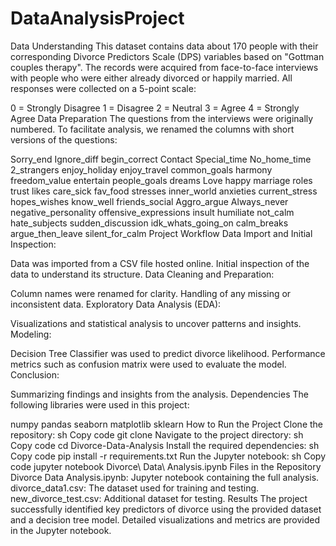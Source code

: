 # DataAnalysisProject
Data Understanding
This dataset contains data about 170 people with their corresponding Divorce Predictors Scale (DPS) variables based on "Gottman couples therapy". The records were acquired from face-to-face interviews with people who were either already divorced or happily married. All responses were collected on a 5-point scale:

0 = Strongly Disagree
1 = Disagree
2 = Neutral
3 = Agree
4 = Strongly Agree
Data Preparation
The questions from the interviews were originally numbered. To facilitate analysis, we renamed the columns with short versions of the questions:

Sorry_end
Ignore_diff
begin_correct
Contact
Special_time
No_home_time
2_strangers
enjoy_holiday
enjoy_travel
common_goals
harmony
freedom_value
entertain
people_goals
dreams
Love
happy
marriage
roles
trust
likes
care_sick
fav_food
stresses
inner_world
anxieties
current_stress
hopes_wishes
know_well
friends_social
Aggro_argue
Always_never
negative_personality
offensive_expressions
insult
humiliate
not_calm
hate_subjects
sudden_discussion
idk_whats_going_on
calm_breaks
argue_then_leave
silent_for_calm
Project Workflow
Data Import and Initial Inspection:

Data was imported from a CSV file hosted online.
Initial inspection of the data to understand its structure.
Data Cleaning and Preparation:

Column names were renamed for clarity.
Handling of any missing or inconsistent data.
Exploratory Data Analysis (EDA):

Visualizations and statistical analysis to uncover patterns and insights.
Modeling:

Decision Tree Classifier was used to predict divorce likelihood.
Performance metrics such as confusion matrix were used to evaluate the model.
Conclusion:

Summarizing findings and insights from the analysis.
Dependencies
The following libraries were used in this project:

numpy
pandas
seaborn
matplotlib
sklearn
How to Run the Project
Clone the repository:
sh
Copy code
git clone <repository-url>
Navigate to the project directory:
sh
Copy code
cd Divorce-Data-Analysis
Install the required dependencies:
sh
Copy code
pip install -r requirements.txt
Run the Jupyter notebook:
sh
Copy code
jupyter notebook Divorce\ Data\ Analysis.ipynb
Files in the Repository
Divorce Data Analysis.ipynb: Jupyter notebook containing the full analysis.
divorce_data1.csv: The dataset used for training and testing.
new_divorce_test.csv: Additional dataset for testing.
Results
The project successfully identified key predictors of divorce using the provided dataset and a decision tree model. Detailed visualizations and metrics are provided in the Jupyter notebook.
